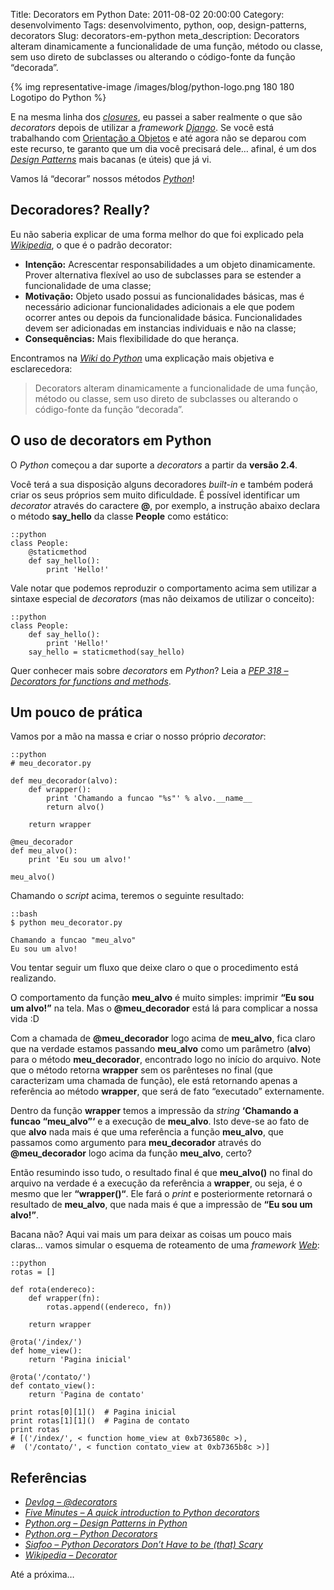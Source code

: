 Title: Decorators em Python
Date: 2011-08-02 20:00:00
Category: desenvolvimento
Tags: desenvolvimento, python, oop, design-patterns, decorators
Slug: decorators-em-python
meta_description: Decorators alteram dinamicamente a funcionalidade de uma função, método ou classe, sem uso direto de subclasses ou alterando o código-fonte da função “decorada”.


{% img representative-image /images/blog/python-logo.png 180 180 Logotipo do Python %}

E na mesma linha dos [*closures*][], eu passei a
saber realmente o que são *decorators* depois de utilizar a *framework*
[*Django*][]. Se você está trabalhando com [Orientação a Objetos][] e
até agora não se deparou com este recurso, te garanto que um dia você
precisará dele… afinal, é um dos [*Design Patterns*][] mais bacanas (e
úteis) que já vi.

<!-- PELICAN_END_SUMMARY -->

Vamos lá “decorar” nossos métodos [*Python*][]!


Decoradores? Really?
--------------------

Eu não saberia explicar de uma forma melhor do que foi explicado pela
[*Wikipedia*][], o que é o padrão decorator:

* **Intenção:** Acrescentar responsabilidades a um objeto
    dinamicamente. Prover alternativa flexível ao uso de subclasses para
    se estender a funcionalidade de uma classe;
* **Motivação:** Objeto usado possui as funcionalidades básicas, mas é
    necessário adicionar funcionalidades adicionais a ele que podem
    ocorrer antes ou depois da funcionalidade básica. Funcionalidades
    devem ser adicionadas em instancias individuais e não na classe;
* **Consequências:** Mais flexibilidade do que herança.

Encontramos na [*Wiki* do *Python*][] uma explicação mais objetiva e
esclarecedora:

> Decorators alteram dinamicamente a funcionalidade de uma função,
> método ou classe, sem uso direto de subclasses ou alterando o
> código-fonte da função “decorada”.


O uso de decorators em Python
-----------------------------

O *Python* começou a dar suporte a *decorators* a partir da **versão
2.4**.

Você terá a sua disposição alguns decoradores *built-in* e também poderá
criar os seus próprios sem muito dificuldade. É possível identificar um
*decorator* através do caractere **@**, por exemplo, a instrução abaixo
declara o método **say\_hello** da classe **People** como estático:

    ::python
    class People:
		@staticmethod
		def say_hello():
			print 'Hello!'


Vale notar que podemos reproduzir o comportamento acima sem utilizar a
sintaxe especial de *decorators* (mas não deixamos de utilizar o
conceito):

    ::python
    class People:
		def say_hello():
			print 'Hello!'
		say_hello = staticmethod(say_hello)


Quer conhecer mais sobre *decorators* em *Python*? Leia a
[*PEP 318 – Decorators for functions and methods*][].


Um pouco de prática
-------------------

Vamos por a mão na massa e criar o nosso próprio *decorator*:

    ::python
	# meu_decorator.py
	
	def meu_decorador(alvo):
		def wrapper():
			print 'Chamando a funcao "%s"' % alvo.__name__
			return alvo()
		
		return wrapper

	@meu_decorador
	def meu_alvo():
		print 'Eu sou um alvo!'

	meu_alvo()


Chamando o *script* acima, teremos o seguinte resultado:

    ::bash
    $ python meu_decorator.py

    Chamando a funcao "meu_alvo"
    Eu sou um alvo!


Vou tentar seguir um fluxo que deixe claro o que o procedimento está
realizando.

O comportamento da função **meu\_alvo** é muito simples: imprimir **“Eu
sou um alvo!”** na tela. Mas o **@meu\_decorador** está lá para
complicar a nossa vida :D

Com a chamada de **@meu\_decorador** logo acima de **meu\_alvo**, fica
claro que na verdade estamos passando **meu\_alvo** como um parâmetro
(**alvo**) para o método **meu\_decorador**, encontrado logo no início
do arquivo. Note que o método retorna **wrapper** sem os parênteses no
final (que caracterizam uma chamada de função), ele está retornando
apenas a referência ao método **wrapper**, que será de fato “executado”
externamente.

Dentro da função **wrapper** temos a impressão da *string* **‘Chamando a
funcao “meu\_alvo”‘** e a execução de **meu\_alvo**. Isto deve-se ao
fato de que **alvo** nada mais é que uma referência a função
**meu\_alvo**, que passamos como argumento para **meu\_decorador**
através do **@meu\_decorador** logo acima da função **meu\_alvo**,
certo?

Então resumindo isso tudo, o resultado final é que **meu\_alvo()** no
final do arquivo na verdade é a execução da referência a **wrapper**, ou
seja, é o mesmo que ler **“wrapper()“**. Ele fará o *print* e
posteriormente retornará o resultado de **meu\_alvo**, que nada mais é
que a impressão de **“Eu sou um alvo!”**.

Bacana não? Aqui vai mais um para deixar as coisas um pouco mais claras…
vamos simular o esquema de roteamento de uma *framework* [*Web*][]:

    ::python
    rotas = []
	
	def rota(endereco):
		def wrapper(fn):
			rotas.append((endereco, fn))
		
		return wrapper
	
	@rota('/index/')
	def home_view():
		return 'Pagina inicial'
	
	@rota('/contato/')
	def contato_view():
		return 'Pagina de contato'
	
	print rotas[0][1]()  # Pagina inicial
	print rotas[1][1]()  # Pagina de contato
	print rotas          
	# [('/index/', < function home_view at 0xb736580c >),
	#  ('/contato/', < function contato_view at 0xb7365b8c >)]


Referências
-----------

* [*Devlog – @decorators*][]
* [*Five Minutes – A quick introduction to Python decorators*][]
* [*Python.org – Design Patterns in Python*][]
* [*Python.org – Python Decorators*][]
* [*Siafoo – Python Decorators Don’t Have to be (that) Scary*][]
* [*Wikipedia – Decorator*][]

Até a próxima…


  [*closures*]: {filename}afinal-o-que-sao-closures.md
    "Afinal, o que são Closures?"
  [*Django*]: {tag}django
    "Leia mais sobre Django"
  [Orientação a Objetos]: {tag}oop
    "Leia mais sobre OOP"
  [*Design Patterns*]: http://pt.wikipedia.org/wiki/Padr%C3%A3o_de_projeto_de_software
    "Conheça os Design Patterns"
  [*Python*]: {tag}python
    "Leia mais sobre Python"
  [*Wikipedia*]: http://pt.wikipedia.org/wiki/Decorator
    "Leia mais sobre o pattern Decorator"
  [*Wiki* do *Python*]: http://wiki.python.org/moin/FrontPage
    "Wiki oficial da linguagem Python"
  [*PEP 318 – Decorators for functions and methods*]: http://www.python.org/dev/peps/pep-0318/
    "Leia mais sobre a PEP318"
  [*Web*]: {tag}web
  [*Devlog – @decorators*]: http://devlog.waltercruz.com/python_decorators
    "Walter Cruz em um excelente post sobre Decorators em Python"
  [*Five Minutes – A quick introduction to Python decorators*]: http://www.fiveminutes.eu/a-quick-introduction-to-python-decorators/
    "Uma introdução rápida aos decorators em Python. Muito bom!"
  [*Python.org – Design Patterns in Python*]: http://www.python.org/workshops/1997-10/proceedings/savikko.html
    "Padrões de Projetos em Python."
  [*Python.org – Python Decorators*]: http://wiki.python.org/moin/PythonDecorators
    "Decorators em Python, direto da Wiki oficial do Python"
  [*Siafoo – Python Decorators Don’t Have to be (that) Scary*]: http://www.siafoo.net/article/68
    "Decorators em Python não precisam ser assustadores. Um ótimo artigo."
  [*Wikipedia – Decorator*]: http://pt.wikipedia.org/wiki/Decorator
    "Leia mais na Wikipedia sobre Decorators"
